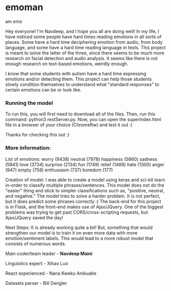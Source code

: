# emoman
am emo

Hey everyone! I'm Navdeep, and I hope you all are doing well! In my life, I have noticed some people have hard times reading emotions in all sorts of places. Some have a hard time deciphering emotion from audio, from body language, and some have a hard time reading language in texts. This project is meant to solve the latter of the three, since there seems to be much more research on facial detection and audio analysis. It seems like there is not enough research on text-based emotions, weirdly enough.

I know that some students with autism have a hard time expressing emotions and/or detecting them. This project can help those students slowly condition themselves to understand what "standard responses" to certain emotions can be or look like.

### Running the model

To run this, you will first need to download all of the files. Then, run this command: python3 restServer.py. Now, you can open the superIndex.html file in a browser of your choice (Chromeftw) and test it out :)

Thanks for checking this out :)

### More information:

List of emotions: worry (9438) neutral (7978) happiness (5860) sadness (5841) love (3734) surprise (2134) fun (1749) relief (1489) hate (1300) anger (947) empty (758) enthusiasm (737) boredom (177)

Creation of model: I was able to create a model using keras and sci-kit learn in-order to classify multiple phrases/sentences. This model does not do the "easier" thing and stick to simpler classifications such as, "positive, neutral, and negative." The model tries to solve a harder problem. It is not perfect, but it does predict some phrases correctly :) The back-end for this project is in Flask, and the front-end makes use of Ajax/JQuery. One of the biggest problems was trying to get past CORS/cross-scripting requests, but Ajax/JQuery saved the day!

Next Steps: It is already working quite a bit! But, something that would strengthen our model is to train it on even more data with more emotion/sentiment labels. This would lead to a more robust model that consists of numerous words.

Main coder/team leader - **Navdeep Maini**

Linguistics expert - Xihao Luo

React experienced - Nana Kweku Anikuabe

Datasets parser - Bill Dengler
